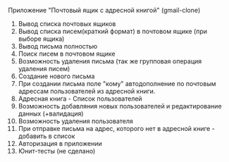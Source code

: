 Приложение "Почтовый ящик с адресной книгой" (gmail-clone)

1.  Вывод списка почтовых ящиков
2.  Вывод списка писем(краткий формат) в почтовом ящике (при выборе ящика)
3.  Вывод письма полностью
4.  Поиск писем в почтовом ящике
5.  Возможность удаления письма (так же групповая операция удаления писем)
6.  Создание нового письма
7.  При создании письма поле "кому" автодополнение по почтовым адрессам пользователей из адресной книги.
8.  Адресная книга - Список пользователей
9.  Возможность добавляния новых пользователей и редактирование данных (+валидация)
10. Возможность удаления пользователя
11. При отправке письма на адрес, которого нет в адресной книге - добавить в список
12. Авторизация в приложении
13. Юнит-тесты (не сделано)
